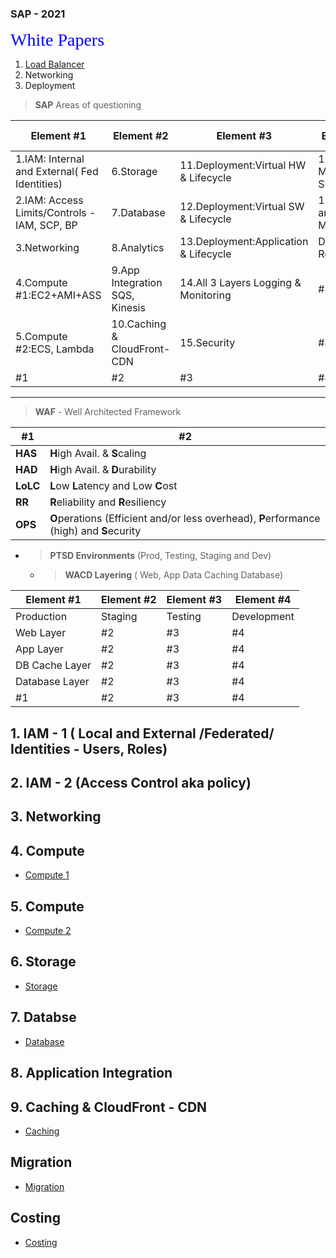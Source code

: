 ### SAP - 2021 
<span style="color:blue; font-family:Georgia; text-align:center; font-size:2em;">White Papers</span>
1. [Load Balancer](https://d1.awsstatic.com/whitepapers/architecture-considerations-for-migrating-load-balancers-to-aws.pdf)
2. Networking
3. Deployment
<p>  
<p>  

> __SAP__ Areas of questioning

Element #1|Element #2|Element #3|Element #4|Element #5
------------|------------|------------|------------|------------|
1.IAM: Internal and External( Fed Identities)|6.Storage| 11.Deployment:Virtual HW & Lifecycle| 16. Migration - SMS,DMS
2.IAM: Access Limits/Controls -IAM, SCP, BP |7.Database|12.Deployment:Virtual SW & Lifecycle|17.Esimation and Cost Management|#5|
3.Networking|8.Analytics|13.Deployment:Application & Lifecycle|Disaster Recovery |#5|
4.Compute #1:EC2+AMI+ASS |9.App Integration SQS, Kinesis|14.All 3 Layers Logging & Monitoring|#4|#5|
5.Compute #2:ECS, Lambda|10.Caching & CloudFront-CDN|15.Security|#4|#5|
#1|#2|#3|#4|#5|
___

> __WAF__ - Well Architected Framework  

#1|#2
--|--|
__HAS__| **H**igh Avail. & **S**caling|
**HAD**| **H**igh Avail. & **D**urability|
**LoLC**| **L**ow **L**atency and Low **C**ost|
**RR**| **R**eliability and **R**esiliency
**OPS** | **O**perations (Efficient and/or less overhead), **P**erformance (high) and **S**ecurity




  * >__PTSD Environments__ (Prod, Testing, Staging and Dev)

    * >__WACD Layering__ ( Web, App  Data Caching Database)


Element #1|Element #2|Element #3|Element #4|
------------|------------|------------|------------|
Production| Staging | Testing| Development
Web Layer|#2|#3|#4|
App Layer|#2|#3|#4|
DB Cache Layer|#2|#3|#4|
Database Layer|#2|#3|#4|
#1|#2|#3|#4|

## 1. IAM - 1 ( Local and External /Federated/ Identities - Users, Roles)
## 2. IAM - 2 (Access Control aka policy)
## 3. Networking 

## 4. Compute 
* [Compute 1](Compute1_EC2.md)
## 5. Compute 
* [Compute 2](Compute2_Lambda.md)

## 6. Storage
* [Storage](Storage.md)

## 7. Databse
* [Database](Database.md)

## 8. Application Integration

## 9. Caching & CloudFront - CDN
* [Caching](Caching.md)

## Migration
* [Migration](Migration.md)

## Costing
* [Costing](Costing.md)
